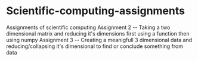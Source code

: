# Scientific-computing-assignments
Assignments of scientific computing
Assignment 2 -- Taking a two dimensional matrix and reducing it's dimensions 
                first using a function then using numpy
Assignment 3 -- Creating a meanigfull 3 dimensional data and reducing/collapsing 
                it's dimensional to find or conclude something from data
